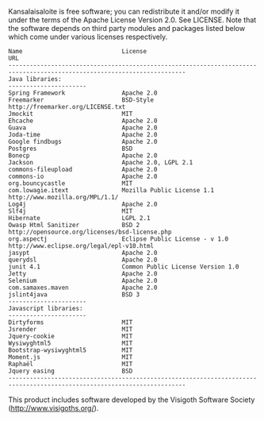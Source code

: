 Kansalaisaloite is free software; you can redistribute it and/or modify it under the 
terms of the Apache License Version 2.0. See LICENSE. Note that the software depends on third party modules and packages listed below which come under various licenses respectively.

    Name                            License                                 URL
    ------------------------------------------------------------------------------------------------------------------------
    Java libraries:
    ----------------------
    Spring Framework                Apache 2.0
    Freemarker                      BSD-Style                               http://freemarker.org/LICENSE.txt
    Jmockit                         MIT
    Ehcache                         Apache 2.0
    Guava                           Apache 2.0
    Joda-time                       Apache 2.0
    Google findbugs                 Apache 2.0
    Postgres                        BSD
    Bonecp                          Apache 2.0
    Jackson                         Apache 2.0, LGPL 2.1
    commons-fileupload              Apache 2.0
    commons-io                      Apache 2.0
    org.bouncycastle                MIT
    com.lowagie.itext               Mozilla Public License 1.1              http://www.mozilla.org/MPL/1.1/
    Log4j                           Apache 2.0
    Slf4j                           MIT
    Hibernate                       LGPL 2.1
    Owasp Html Sanitizer            BSD 2                                   http://opensource.org/licenses/bsd-license.php
    org.aspectj                     Eclipse Public License - v 1.0          http://www.eclipse.org/legal/epl-v10.html
    jasypt                          Apache 2.0
    querydsl                        Apache 2.0
    junit 4.1                       Common Public License Version 1.0
    Jetty                           Apache 2.0
    Selenium                        Apache 2.0
    com.samaxes.maven               Apache 2.0
    jslint4java                     BSD 3
    ----------------------
    Javascript libraries:
    ----------------------
    Dirtyforms                      MIT
    Jsrender                        MIT
    Jquery-cookie                   MIT
    Wysiwyghtml5                    MIT
    Bootstrap-wysiwyghtml5          MIT
    Moment.js                       MIT
    Raphaël                         MIT
    Jquery easing                   BSD
    ------------------------------------------------------------------------------------------------------------------------

This product includes software developed by the 
Visigoth Software Society (http://www.visigoths.org/).